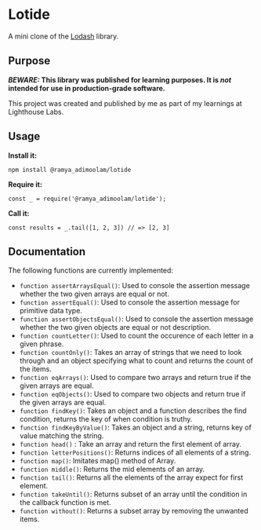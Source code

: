 # Lotide

A mini clone of the [Lodash](https://lodash.com) library.

## Purpose

**_BEWARE:_ This library was published for learning purposes. It is _not_ intended for use in production-grade software.**

This project was created and published by me as part of my learnings at Lighthouse Labs. 

## Usage

**Install it:**

`npm install @ramya_adimoolam/lotide`

**Require it:**

`const _ = require('@ramya_adimoolam/lotide');`

**Call it:**

`const results = _.tail([1, 2, 3]) // => [2, 3]`

## Documentation

The following functions are currently implemented:

* `function assertArraysEqual()`: Used to console the assertion message whether the two given arrays are equal or not.
* `function assertEqual()`: Used to console the assertion message for primitive data type.
* `function assertObjectsEqual()`: Used to console the assertion message whether the two given objects are equal or not description.
* `function countLetter()`: Used to count the occurence of each letter in a given phrase.
* `function countOnly()`: Takes an array of strings that we need to look through and an object specifying what to count and returns the count of the items.
* `function eqArrays()`: Used to compare two arrays and return true if the given arrays are equal.
* `function eqObjects()`: Used to compare two objects and return true if the given arrays are equal.
* `function findKey()`: Takes an object and a function describes the find condition, returns the key of when condition is truthy.
* `function findKeyByValue()`: Takes an object and a string, returns key of value matching the string.
* `function head()` : Take an array and return the first element of array.
* `function letterPositions()`: Returns indices of all elements of a string.
* `function map()`: Imitates map() method of Array.
* `function middle()`: Returns the mid elements of an array.
* `function tail()`: Returns all the elements of the array expect for first element.
* `function takeUntil()`: Returns subset of an array until the condition in the callback function is met.
* `function without()`: Returns a subset array by removing the unwanted items.
